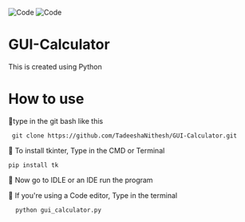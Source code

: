 ![Code](https://img.shields.io/badge/Code-Python-ffff00?style=flatr&labelColor=red)
![Code](https://img.shields.io/badge/Tool-Tkinter-964b00?style=flatr&labelColor=yellow)

# GUI-Calculator
This is created using Python

# How to use
🔆type in the git bash like this

     git clone https://github.com/TadeeshaNithesh/GUI-Calculator.git

🔆 To install tkinter, Type in the CMD or Terminal 

    pip install tk
    
🔆 Now go to IDLE or an IDE run the program

🔆 If you're using a Code editor, Type in the terminal

      python gui_calculator.py
